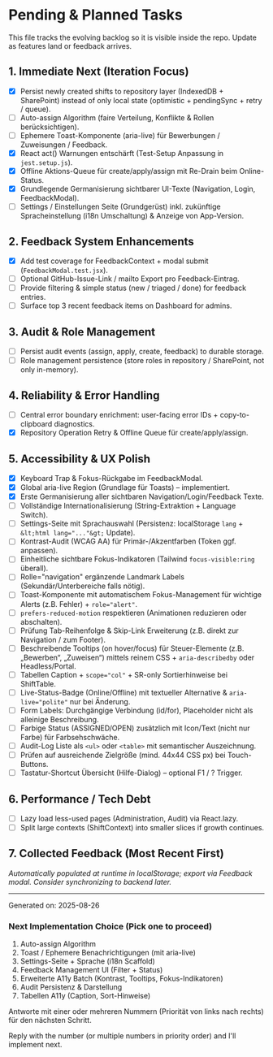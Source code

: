 # Pending & Planned Tasks

This file tracks the evolving backlog so it is visible inside the repo. Update as features land or feedback arrives.

## 1. Immediate Next (Iteration Focus)

- [x] Persist newly created shifts to repository layer (IndexedDB + SharePoint) instead of only local state (optimistic + pendingSync + retry / queue).
- [ ] Auto-assign Algorithm (faire Verteilung, Konflikte & Rollen berücksichtigen).
- [ ] Ephemere Toast-Komponente (aria-live) für Bewerbungen / Zuweisungen / Feedback.
- [x] React act() Warnungen entschärft (Test-Setup Anpassung in `jest.setup.js`).
- [x] Offline Aktions-Queue für create/apply/assign mit Re-Drain beim Online-Status.
- [x] Grundlegende Germanisierung sichtbarer UI-Texte (Navigation, Login, FeedbackModal).
- [ ] Settings / Einstellungen Seite (Grundgerüst) inkl. zukünftige Spracheinstellung (i18n Umschaltung) & Anzeige von App-Version.

## 2. Feedback System Enhancements

- [x] Add test coverage for FeedbackContext + modal submit (`FeedbackModal.test.jsx`).
- [ ] Optional GitHub-Issue-Link / mailto Export pro Feedback-Eintrag.
- [ ] Provide filtering & simple status (new / triaged / done) for feedback entries.
- [ ] Surface top 3 recent feedback items on Dashboard for admins.

## 3. Audit & Role Management

- [ ] Persist audit events (assign, apply, create, feedback) to durable storage.
- [ ] Role management persistence (store roles in repository / SharePoint, not only in-memory).

## 4. Reliability & Error Handling

- [ ] Central error boundary enrichment: user-facing error IDs + copy-to-clipboard diagnostics.
- [x] Repository Operation Retry & Offline Queue für create/apply/assign.

## 5. Accessibility & UX Polish

- [x] Keyboard Trap & Fokus-Rückgabe im FeedbackModal.
- [x] Global aria-live Region (Grundlage für Toasts) – implementiert.
- [x] Erste Germanisierung aller sichtbaren Navigation/Login/Feedback Texte.
- [ ] Vollständige Internationalisierung (String-Extraktion + Language Switch).
- [ ] Settings-Seite mit Sprachauswahl (Persistenz: localStorage `lang` + `&lt;html lang="..."&gt;` Update).
- [ ] Kontrast-Audit (WCAG AA) für Primär-/Akzentfarben (Token ggf. anpassen).
- [ ] Einheitliche sichtbare Fokus-Indikatoren (Tailwind `focus-visible:ring` überall).
- [ ] Rolle="navigation" ergänzende Landmark Labels (Sekundär/Unterbereiche falls nötig).
- [ ] Toast-Komponente mit automatischem Fokus-Management für wichtige Alerts (z.B. Fehler) + `role="alert"`.
- [ ] `prefers-reduced-motion` respektieren (Animationen reduzieren oder abschalten).
- [ ] Prüfung Tab-Reihenfolge & Skip-Link Erweiterung (z.B. direkt zur Navigation / zum Footer).
- [ ] Beschreibende Tooltips (on hover/focus) für Steuer-Elemente (z.B. „Bewerben“, „Zuweisen“) mittels reinem CSS + `aria-describedby` oder Headless/Portal.
- [ ] Tabellen Caption + `scope="col"` + SR-only Sortierhinweise bei ShiftTable.
- [ ] Live-Status-Badge (Online/Offline) mit textueller Alternative & `aria-live="polite"` nur bei Änderung.
- [ ] Form Labels: Durchgängige Verbindung (id/for), Placeholder nicht als alleinige Beschreibung.
- [ ] Farbige Status (ASSIGNED/OPEN) zusätzlich mit Icon/Text (nicht nur Farbe) für Farbsehschwäche.
- [ ] Audit-Log Liste als `<ul>` oder `<table>` mit semantischer Auszeichnung.
- [ ] Prüfen auf ausreichende Zielgröße (mind. 44x44 CSS px) bei Touch-Buttons.
- [ ] Tastatur-Shortcut Übersicht (Hilfe-Dialog) – optional F1 / ? Trigger.

## 6. Performance / Tech Debt

- [ ] Lazy load less-used pages (Administration, Audit) via React.lazy.
- [ ] Split large contexts (ShiftContext) into smaller slices if growth continues.

## 7. Collected Feedback (Most Recent First)

_Automatically populated at runtime in localStorage; export via Feedback modal. Consider synchronizing to backend later._

---

Generated on: 2025-08-26

### Next Implementation Choice (Pick one to proceed)

1. Auto-assign Algorithm
2. Toast / Ephemere Benachrichtigungen (mit aria-live)
3. Settings-Seite + Sprache (i18n Scaffold)
4. Feedback Management UI (Filter + Status)
5. Erweiterte A11y Batch (Kontrast, Tooltips, Fokus-Indikatoren)
6. Audit Persistenz & Darstellung
7. Tabellen A11y (Caption, Sort-Hinweise)

Antworte mit einer oder mehreren Nummern (Priorität von links nach rechts) für den nächsten Schritt.

Reply with the number (or multiple numbers in priority order) and I'll implement next.
